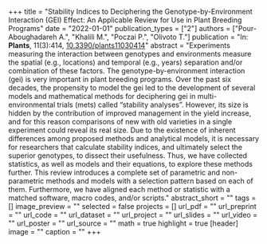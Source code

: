 +++
title = "Stability Indices to Deciphering the Genotype-by-Environment Interaction (GEI) Effect: An Applicable Review for Use in Plant Breeding Programs"
date = "2022-01-01"
publication_types = ["2"]
authors = ["Pour-Aboughadareh A.", "Khalili M.", "Poczai P.", "Olivoto T."]
publication = "In: **Plants**, 11(3):414, [10.3390/plants11030414](10.3390/plants11030414)"
abstract = "Experiments measuring the interaction between genotypes and environments measure the spatial (e.g., locations) and temporal (e.g., years) separation and/or combination of these factors. The genotype-by-environment interaction (gei) is very important in plant breeding programs. Over the past six decades, the propensity to model the gei led to the development of several models and mathematical methods for deciphering gei in multi-environmental trials (mets) called &ldquo;stability analyses&rdquo;. However, its size is hidden by the contribution of improved management in the yield increase, and for this reason comparisons of new with old varieties in a single experiment could reveal its real size. Due to the existence of inherent differences among proposed methods and analytical models, it is necessary for researchers that calculate stability indices, and ultimately select the superior genotypes, to dissect their usefulness. Thus, we have collected statistics, as well as models and their equations, to explore these methods further. This review introduces a complete set of parametric and non-parametric methods and models with a selection pattern based on each of them. Furthermore, we have aligned each method or statistic with a matched software, macro codes, and/or scripts."
abstract_short = ""
tags = []
image_preview = ""
selected = false
projects = []
url_pdf = ""
url_preprint = ""
url_code = ""
url_dataset = ""
url_project = ""
url_slides = ""
url_video = ""
url_poster = ""
url_source = ""
math = true
highlight = true
[header]
image = ""
caption = ""
+++
